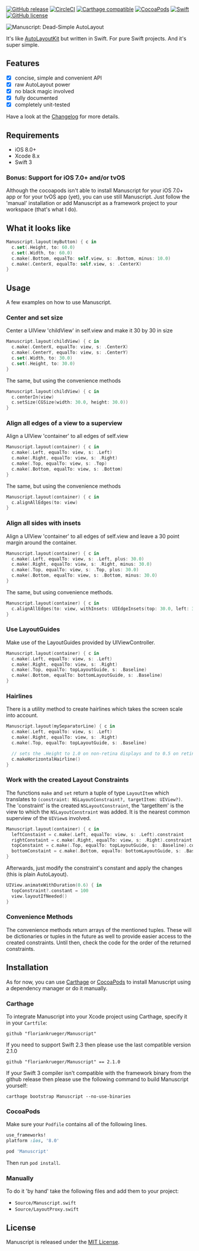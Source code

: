 [![GitHub release](https://img.shields.io/github/release/floriankrueger/Manuscript.svg)](https://github.com/floriankrueger/Manuscript)
[![CircleCI](https://img.shields.io/circleci/project/floriankrueger/Manuscript.svg)](https://circleci.com/gh/floriankrueger/Manuscript)
[![Carthage compatible](https://img.shields.io/badge/Carthage-compatible-4BC51D.svg?style=flat)](https://github.com/Carthage/Carthage)
[![CocoaPods](https://img.shields.io/cocoapods/v/Manuscript.svg)](https://github.com/floriankrueger/Manuscript)
[![Swift](https://img.shields.io/badge/Swift-3.0-orange.svg)](https://swift.org)
[![GitHub license](https://img.shields.io/badge/license-MIT-blue.svg)](https://raw.githubusercontent.com/floriankrueger/Manuscript/master/LICENSE)

![Manuscript: Dead-Simple AutoLayout](https://raw.githubusercontent.com/floriankrueger/Manuscript/assets/manuscript.png)

It's like [AutoLayoutKit](https://github.com/floriankrueger/AutoLayoutKit) but written in Swift.
For pure Swift projects. And it's super simple.

## Features

- [x] concise, simple and convenient API
- [x] raw AutoLayout power
- [x] no black magic involved
- [x] fully documented
- [x] completely unit-tested

Have a look at the [Changelog](CHANGELOG.md) for more details.

## Requirements

- iOS 8.0+
- Xcode 8.x
- Swift 3

### Bonus: Support for iOS 7.0+ and/or tvOS

Although the cocoapods isn't able to install Manuscript for your iOS 7.0+ app or for your tvOS app
(yet), you can use still Manuscript. Just follow the 'manual' installation or add Manuscript as a
framework project to your workspace (that's what I do).

## What it looks like

```swift
Manuscript.layout(myButton) { c in
  c.set(.Height, to: 60.0)
  c.set(.Width, to: 60.0)
  c.make(.Bottom, equalTo: self.view, s: .Bottom, minus: 10.0)
  c.make(.CenterX, equalTo: self.view, s: .CenterX)
}
```

## Usage

A few examples on how to use Manuscript.

### Center and set size

Center a UIView 'childView' in self.view and make it 30 by 30 in size

```swift
Manuscript.layout(childView) { c in
  c.make(.CenterX, equalTo: view, s: .CenterX)
  c.make(.CenterY, equalTo: view, s: .CenterY)
  c.set(.Width, to: 30.0)
  c.set(.Height, to: 30.0)
}
```

The same, but using the convenience methods

```swift
Manuscript.layout(childView) { c in
  c.centerIn(view)
  c.setSize(CGSize(width: 30.0, height: 30.0))
}
```

### Align all edges of a view to a superview

Align a UIView 'container' to all edges of self.view

```swift
Manuscript.layout(container) { c in
  c.make(.Left, equalTo: view, s: .Left)
  c.make(.Right, equalTo: view, s: .Right)
  c.make(.Top, equalTo: view, s: .Top)
  c.make(.Bottom, equalTo: view, s: .Bottom)
}
```

The same, but using the convenience methods

```swift
Manuscript.layout(container) { c in
  c.alignAllEdges(to: view)
}
```

### Align all sides with insets

Align a UIView 'container' to all edges of self.view and leave a 30 point margin around the
container.

```swift
Manuscript.layout(container) { c in
  c.make(.Left, equalTo: view, s: .Left, plus: 30.0)
  c.make(.Right, equalTo: view, s: .Right, minus: 30.0)
  c.make(.Top, equalTo: view, s: .Top, plus: 30.0)
  c.make(.Bottom, equalTo: view, s: .Bottom, minus: 30.0)
}
```

The same, but using convenience methods.

```swift
Manuscript.layout(container) { c in
  c.alignAllEdges(to: view, withInsets: UIEdgeInsets(top: 30.0, left: 30.0, bottom: 30.0, right: 30.0))
}
```

### Use LayoutGuides

Make use of the LayoutGuides provided by UIViewController.

```swift
Manuscript.layout(container) { c in
  c.make(.Left, equalTo: view, s: .Left)
  c.make(.Right, equalTo: view, s: .Right)
  c.make(.Top, equalTo: topLayoutGuide, s: .Baseline)
  c.make(.Bottom, equalTo: bottomLayoutGuide, s: .Baseline)
}
```

### Hairlines

There is a utility method to create hairlines which takes the screen scale into account.

```swift
Manuscript.layout(mySeparatorLine) { c in
  c.make(.Left, equalTo: view, s: .Left)
  c.make(.Right, equalTo: view, s: .Right)
  c.make(.Top, equalTo: topLayoutGuide, s: .Baseline)

  // sets the .Height to 1.0 on non-retina displays and to 0.5 on retina displays
  c.makeHorizontalHairline()
}
```

### Work with the created Layout Constraints

The functions `make` and `set` return a tuple of type `LayoutItem` which translates to
`(constraint: NSLayoutConstraint?, targetItem: UIView?)`. The 'constraint' is the created
`NSLayoutConstraint`, the 'targetItem' is the view to which the `NSLayoutConstraint` was added. It
is the nearest common superview of the `UIView`s involved.

```swift
Manuscript.layout(container) { c in
  leftConstaint = c.make(.Left, equalTo: view, s: .Left).constraint
  rightConstaint = c.make(.Right, equalTo: view, s: .Right).constraint
  topConstaint = c.make(.Top, equalTo: topLayoutGuide, s: .Baseline).constraint
  bottomConstaint = c.make(.Bottom, equalTo: bottomLayoutGuide, s: .Baseline).constraint
}
```

Afterwards, just modify the constraint's constant and apply the changes (this is plain AutoLayout).

```swift
UIView.animateWithDuration(0.6) { in
  topConstraint?.constant = 100
  view.layoutIfNeeded()
}
```

### Convenience Methods

The convenience methods return arrays of the mentioned tuples. These will be dictionaries or tuples
in the future as well to provide easier access to the created constraints. Until then, check the
code for the order of the returned constraints.

## Installation

As for now, you can use [Carthage](https://github.com/Carthage/Carthage) or [CocoaPods](https://cocoapods.org) to install Manuscript
using a dependency manager or do it manually.

### Carthage

To integrate Manuscript into your Xcode project using Carthage, specify it in your `Cartfile`:

```ogdl
github "floriankrueger/Manuscript"
```

If you need to support Swift 2.3 then please use the last compatible version 2.1.0

```ogdl
github "floriankrueger/Manuscript" == 2.1.0
```

If your Swift 3 compiler isn't compatible with the framework binary from the github release then 
please use the following command to build Manuscript yourself:
 
```
carthage bootstrap Manuscript --no-use-binaries
```
 
### CocoaPods

Make sure your `Podfile` contains all of the following lines.

```ruby
use_frameworks!
platform :ios, '8.0'

pod 'Manuscript'
```

Then run `pod install`.

### Manually

To do it 'by hand' take the following files and add them to your project:

- `Source/Manuscript.swift`
- `Source/LayoutProxy.swift`

## License

Manuscript is released under the [MIT License](LICENSE.md).
